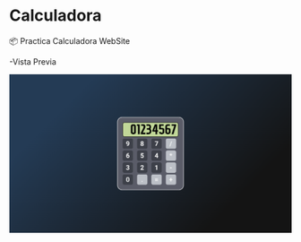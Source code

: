 # Calculadora
📦️ Practica Calculadora WebSite

-Vista Previa

![holas](img/Captura%20de%20pantalla%20de%202022-07-12%2023-58-00.png)